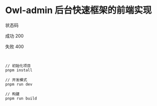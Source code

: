 # Owl-admin 后台快速框架的前端实现

状态码

成功 200

失败 400


```


// 初始化项目
pnpm install

// 开发模式
pnpm run dev

// 构建
pnpm run build
```
